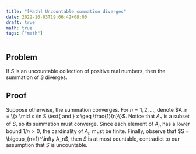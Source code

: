 ```yaml
---
title: "[Math] Uncountable summation diverges"
date: 2022-10-03T19:06:42+08:00
draft: true
math: true
tags: ["math"]
---
```


## Problem

If $S$ is an uncountable collection of positive real numbers, then the summation of $S$ diverges.

## Proof

Suppose otherwise, the summation converges. For $n = 1, 2, ...$, denote $A_n = \{x \mid x \in S \text{ and } x \geq \frac{1}{n}\}$. Notice that $A_n$ is a subset of $S$, so its summation must converge. Since each element of $A_n$ has a lower bound $1/n > 0$, the cardinality of $A_n$ must be finite. Finally, observe that $S = \bigcup_{n=1}^\infty A_n$, then $S$ is at most countable, contradict to our assumption that $S$ is uncountable.
